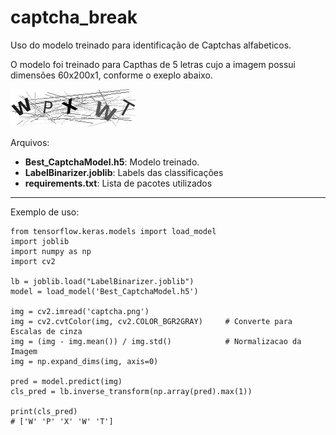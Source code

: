 # captcha_break


Uso do modelo treinado para identificação de Captchas alfabeticos. 

O modelo foi treinado para Capthas de 5 letras cujo a imagem possui dimensões 60x200x1, conforme o exeplo abaixo.

![neil](captcha.png)

Arquivos: 
+ **Best_CaptchaModel.h5**: Modelo treinado.
+ **LabelBinarizer.joblib**: Labels das classificações
+ **requirements.txt**: Lista de pacotes utilizados

---
Exemplo de uso: 

```
from tensorflow.keras.models import load_model
import joblib
import numpy as np
import cv2

lb = joblib.load("LabelBinarizer.joblib")
model = load_model('Best_CaptchaModel.h5')

img = cv2.imread('captcha.png')
img = cv2.cvtColor(img, cv2.COLOR_BGR2GRAY)     # Converte para Escalas de cinza
img = (img - img.mean()) / img.std()            # Normalizacao da Imagem
img = np.expand_dims(img, axis=0)

pred = model.predict(img)
cls_pred = lb.inverse_transform(np.array(pred).max(1))

print(cls_pred)
# ['W' 'P' 'X' 'W' 'T']
```
